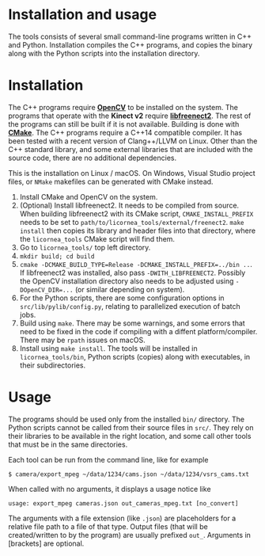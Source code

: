 # Installation and usage

The tools consists of several small command-line programs written in C++ and Python. Installation compiles the C++ programs, and copies the binary along with the Python scripts into the installation directory.

# Installation

The C++ programs require [**OpenCV**](http://opencv.org) to be installed on the system. The programs that operate with the **Kinect v2** require [**libfreenect2**](https://github.com/OpenKinect/libfreenect2). The rest of the programs can still be built if it is not available. Building is done with [**CMake**](https://cmake.org). The C++ programs require a C++14 compatible compiler. It has been tested with a recent version of Clang++/LLVM on Linux. Other than the C++ standard library, and some external libraries that are included with the source code, there are no additional dependencies.

This is the installation on Linux / macOS. On Windows, Visual Studio project files, or `NMake` makefiles can be generated with CMake instead.

1. Install CMake and OpenCV on the system.
2. (Optional) Install libfreenect2. It needs to be compiled from source. When building libfreenect2 with its CMake script, `CMAKE_INSTALL_PREFIX` needs to be set to `path/to/licornea_tools/external/freenect2`. `make install` then copies its library and header files into that directory, where the `licornea_tools` CMake script will find them.
3. Go to `licornea_tools/` top left directory.
4. `mkdir build; cd build`
5. `cmake -DCMAKE_BUILD_TYPE=Release -DCMAKE_INSTALL_PREFIX=../bin ..`. If libfreenect2 was installed, also pass `-DWITH_LIBFREENECT2`. Possibly the OpenCV installation directory also needs to be adjusted using `-DOpenCV_DIR=...` (or similar depending on system).
6. For the Python scripts, there are some configuration options in `src/lib/pylib/config.py`, relating to parallelized execution of batch jobs.
7. Build using `make`. There may be some warnings, and some errors that need to be fixed in the code if compiling with a diffent platform/compiler. There may be `rpath` issues on macOS.
8. Install using `make install`. The tools will be installed in `licornea_tools/bin`, Python scripts (copies) along with executables, in their subdirectories.


# Usage

The programs should be used only from the installed `bin/` directory. The Python scripts cannot be called from their source files in `src/`. They rely on their libraries to be available in the right location, and some call other tools that must be in the same directories.

Each tool can be run from the command line, like for example

    $ camera/export_mpeg ~/data/1234/cams.json ~/data/1234/vsrs_cams.txt

When called with no arguments, it displays a usage notice like

    usage: export_mpeg cameras.json out_cameras_mpeg.txt [no_convert]
    
The arguments with a file extension (like `.json`) are placeholders for a relative file path to a file of that type. Output files (that will be created/written to by the program) are usually prefixed `out_`. Arguments in [brackets] are optional.
